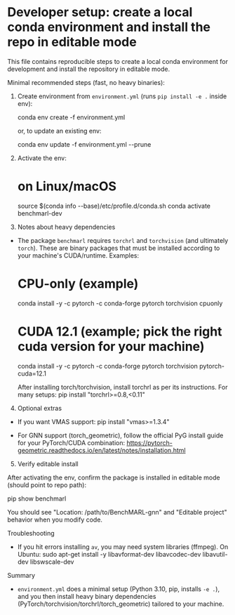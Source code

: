 Developer setup: create a local conda environment and install the repo in editable mode
=================================================================

This file contains reproducible steps to create a local conda environment for development and install
the repository in editable mode.

Minimal recommended steps (fast, no heavy binaries):

1) Create environment from `environment.yml` (runs `pip install -e .` inside env):

   conda env create -f environment.yml

   or, to update an existing env:

   conda env update -f environment.yml --prune

2) Activate the env:

   # on Linux/macOS
   source $(conda info --base)/etc/profile.d/conda.sh
   conda activate benchmarl-dev

3) Notes about heavy dependencies

- The package `benchmarl` requires `torchrl` and `torchvision` (and ultimately `torch`). These are
  binary packages that must be installed according to your machine's CUDA/runtime. Examples:

  # CPU-only (example)
  conda install -y -c pytorch -c conda-forge pytorch torchvision cpuonly

  # CUDA 12.1 (example; pick the right cuda version for your machine)
  conda install -y -c pytorch -c conda-forge pytorch torchvision pytorch-cuda=12.1

  After installing torch/torchvision, install torchrl as per its instructions. For many setups:
  pip install "torchrl>=0.8,<0.11"

4) Optional extras

- If you want VMAS support:
  pip install "vmas>=1.3.4"

- For GNN support (torch_geometric), follow the official PyG install guide for your PyTorch/CUDA
  combination: https://pytorch-geometric.readthedocs.io/en/latest/notes/installation.html

5) Verify editable install

After activating the env, confirm the package is installed in editable mode (should point to repo path):

  pip show benchmarl

You should see "Location: /path/to/BenchMARL-gnn" and "Editable project" behavior when you modify code.

Troubleshooting
- If you hit errors installing `av`, you may need system libraries (ffmpeg). On Ubuntu:
  sudo apt-get install -y libavformat-dev libavcodec-dev libavutil-dev libswscale-dev

Summary
- `environment.yml` does a minimal setup (Python 3.10, pip, installs `-e .`), and you then install
  heavy binary dependencies (PyTorch/torchvision/torchrl/torch_geometric) tailored to your machine.
